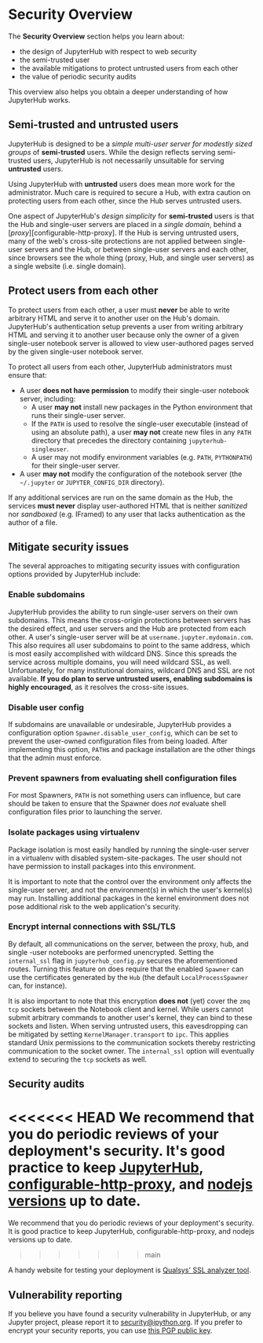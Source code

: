 # Security Overview

The **Security Overview** section helps you learn about:

- the design of JupyterHub with respect to web security
- the semi-trusted user
- the available mitigations to protect untrusted users from each other
- the value of periodic security audits

This overview also helps you obtain a deeper understanding of how JupyterHub
works.

## Semi-trusted and untrusted users

JupyterHub is designed to be a _simple multi-user server for modestly sized
groups_ of **semi-trusted** users. While the design reflects serving semi-trusted
users, JupyterHub is not necessarily unsuitable for serving **untrusted** users.

Using JupyterHub with **untrusted** users does mean more work for the
administrator. Much care is required to secure a Hub, with extra caution on
protecting users from each other, since the Hub serves untrusted users.

One aspect of JupyterHub's _design simplicity_ for **semi-trusted** users is that
the Hub and single-user servers are placed in a _single domain_, behind a
[_proxy_][configurable-http-proxy]. If the Hub is serving untrusted
users, many of the web's cross-site protections are not applied between
single-user servers and the Hub, or between single-user servers and each
other, since browsers see the whole thing (proxy, Hub, and single user
servers) as a single website (i.e. single domain).

## Protect users from each other

To protect users from each other, a user must **never** be able to write arbitrary
HTML and serve it to another user on the Hub's domain. JupyterHub's
authentication setup prevents a user from writing arbitrary HTML and serving it to
another user because only the owner of a given single-user notebook server is
allowed to view user-authored pages served by the given single-user notebook
server.

To protect all users from each other, JupyterHub administrators must
ensure that:

- A user **does not have permission** to modify their single-user notebook server,
  including:
  - A user **may not** install new packages in the Python environment that runs
    their single-user server.
  - If the `PATH` is used to resolve the single-user executable (instead of
    using an absolute path), a user **may not** create new files in any `PATH`
    directory that precedes the directory containing `jupyterhub-singleuser`.
  - A user may not modify environment variables (e.g. `PATH`, `PYTHONPATH`) for
    their single-user server.
- A user **may not** modify the configuration of the notebook server
  (the `~/.jupyter` or `JUPYTER_CONFIG_DIR` directory).

If any additional services are run on the same domain as the Hub, the services
**must never** display user-authored HTML that is neither _sanitized_ nor _sandboxed_
(e.g. IFramed) to any user that lacks authentication as the author of a file.

## Mitigate security issues

The several approaches to mitigating security issues with configuration
options provided by JupyterHub include:

### Enable subdomains

JupyterHub provides the ability to run single-user servers on their own
subdomains. This means the cross-origin protections between servers has the
desired effect, and user servers and the Hub are protected from each other. A
user's single-user server will be at `username.jupyter.mydomain.com`. This also
requires all user subdomains to point to the same address, which is most easily
accomplished with wildcard DNS. Since this spreads the service across multiple
domains, you will need wildcard SSL, as well. Unfortunately, for many
institutional domains, wildcard DNS and SSL are not available. **If you do plan
to serve untrusted users, enabling subdomains is highly encouraged**, as it
resolves the cross-site issues.

### Disable user config

If subdomains are unavailable or undesirable, JupyterHub provides a
configuration option `Spawner.disable_user_config`, which can be set to prevent
the user-owned configuration files from being loaded. After implementing this
option, `PATH`s and package installation are the other things that the
admin must enforce.

### Prevent spawners from evaluating shell configuration files

For most Spawners, `PATH` is not something users can influence, but care should
be taken to ensure that the Spawner does _not_ evaluate shell configuration
files prior to launching the server.

### Isolate packages using virtualenv

Package isolation is most easily handled by running the single-user server in
a virtualenv with disabled system-site-packages. The user should not have
permission to install packages into this environment.

It is important to note that the control over the environment only affects the
single-user server, and not the environment(s) in which the user's kernel(s)
may run. Installing additional packages in the kernel environment does not
pose additional risk to the web application's security.

### Encrypt internal connections with SSL/TLS

By default, all communications on the server, between the proxy, hub, and single
-user notebooks are performed unencrypted. Setting the `internal_ssl` flag in
`jupyterhub_config.py` secures the aforementioned routes. Turning this
feature on does require that the enabled `Spawner` can use the certificates
generated by the `Hub` (the default `LocalProcessSpawner` can, for instance).

It is also important to note that this encryption **does not** (yet) cover the
`zmq tcp` sockets between the Notebook client and kernel. While users cannot
submit arbitrary commands to another user's kernel, they can bind to these
sockets and listen. When serving untrusted users, this eavesdropping can be
mitigated by setting `KernelManager.transport` to `ipc`. This applies standard
Unix permissions to the communication sockets thereby restricting
communication to the socket owner. The `internal_ssl` option will eventually
extend to securing the `tcp` sockets as well.

## Security audits

<<<<<<< HEAD
We recommend that you do periodic reviews of your deployment's security. It's
good practice to keep [JupyterHub](https://readthedocs.org/projects/jupyterhub/), [configurable-http-proxy](https://github.com/jupyterhub/configurable-http-proxy), and [nodejs
versions](https://github.com/nodejs/Release) up to date.
=======
We recommend that you do periodic reviews of your deployment's security. It is
good practice to keep JupyterHub, configurable-http-proxy, and nodejs
versions up to date.

> > > > > > > main

A handy website for testing your deployment is
[Qualsys' SSL analyzer tool](https://www.ssllabs.com/ssltest/analyze.html).

## Vulnerability reporting

If you believe you have found a security vulnerability in JupyterHub, or any
Jupyter project, please report it to
[security@ipython.org](mailto:security@ipython.org). If you prefer to encrypt
your security reports, you can use [this PGP public
key](https://jupyter-notebook.readthedocs.io/en/stable/_downloads/ipython_security.asc).
